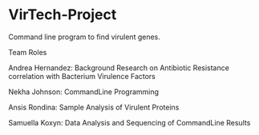 # VirTech-Project
Command line program to find virulent genes. 

Team Roles

Andrea Hernandez: Background Research on Antibiotic Resistance correlation with Bacterium Virulence Factors

Nekha Johnson: CommandLine Programming

Ansis Rondina: Sample Analysis of Virulent Proteins

Samuella Koxyn: Data Analysis and Sequencing of CommandLine Results
